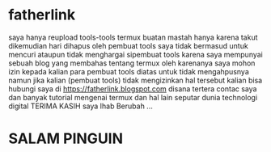 # fatherlink
saya hanya reupload tools-tools termux buatan mastah hanya karena takut dikemudian hari dihapus oleh pembuat tools
saya tidak bermasud untuk mencuri ataupun tidak menghargai sipembuat tools karena saya mempunyai sebuah blog yang membahas tentang termux
oleh karenanya saya mohon izin kepada kalian para pembuat tools diatas untuk tidak mengahpusnya
namun jika kalian (pembuat tools) tidak mengizinkan hal tersebut kalian bisa hubungi saya di https://fatherlink.blogspot.com
disana tertera contac saya dan banyak tutorial mengenai termux dan hal lain seputar dunia technologi digital
TERIMA KASIH saya Ihab Berubah ...
# SALAM PINGUIN
